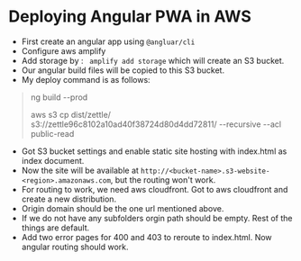 # Deploying Angular PWA in AWS

* First create an angular app using `@angluar/cli`
* Configure aws amplify
* Add storage by : 
``` amplify add storage``` which will create an S3 bucket.
* Our angular build files will be copied to this S3 bucket.
* My deploy command is as follows: 
> ng build --prod
> 
> aws s3 cp dist/zettle/ s3://zettle96c8102a10ad40f38724d80d4dd72811/ --recursive --acl public-read
* Got S3 bucket settings and enable static site hosting with index.html as index document.
* Now the site will be available at `http://<bucket-name>.s3-website-<region>.amazonaws.com`, but the routing won't work.
* For routing to work, we need aws cloudfront. Got to aws cloudfront and create a new distribution.
* Origin domain should be the one url mentioned above.
* If we do not have any subfolders orgin path should be empty. Rest of the things are default.
* Add two error pages for 400 and 403 to reroute to index.html. Now angular routing should work.